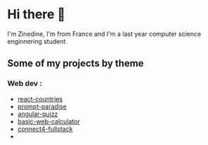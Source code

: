 # Hi there 👋
I'm Zinedine, I'm from France and I'm a last year computer science enginnering student

## Some of my projects by theme 

### Web dev :
- [react-countries](https://github.com/Chelgham-Zinedine/react-countries)
- [prompt-paradise](https://github.com/ZinedineChelgham/promptParadise)
- [angular-quizz](https://github.com/ZinedineChelgham/QuizzForSeniorss)
- [basic-web-calculator](https://github.com/ZinedineChelgham/basic-calculator-js)
- [connect4-fullstack](https://github.com/ZinedineChelgham/connect4)
- 


